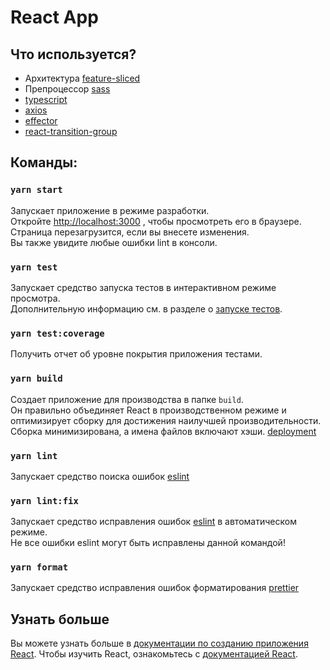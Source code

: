 # React App

## Что используется?
- Архитектура [feature-sliced](https://feature-sliced.design/)
- Препроцессор [sass](https://sass-lang.com/documentation)
- [typescript](https://www.typescriptlang.org/docs/handbook/react.html)
- [axios](https://axios-http.com/docs/intro)
- [effector](https://effector.dev/ru/)
- [react-transition-group](https://reactcommunity.org/react-transition-group/)

## Команды:

### `yarn start`
Запускает приложение в режиме разработки.\
Откройте [http://localhost:3000](http://localhost:3000) , чтобы просмотреть его в браузере.
Страница перезагрузится, если вы внесете изменения.\
Вы также увидите любые ошибки lint в консоли.

### `yarn test`
Запускает средство запуска тестов в интерактивном режиме просмотра.\
Дополнительную информацию см. в разделе о [запуске тестов](https://facebook.github.io/create-react-app/docs/running-tests).

### `yarn test:coverage`
Получить отчет об уровне покрытия приложения тестами.

### `yarn build`
Создает приложение для производства в папке `build`.\
Он правильно объединяет React в производственном режиме и оптимизирует сборку для достижения наилучшей производительности.
Сборка минимизирована, а имена файлов включают хэши.
[deployment](https://facebook.github.io/create-react-app/docs/deployment)

### `yarn lint`
Запускает средство поиска ошибок [eslint](https://eslint.org/docs/user-guide/getting-started)

### `yarn lint:fix`
Запускает средство исправления ошибок [eslint](https://eslint.org/docs/user-guide/getting-started) в автоматическом режиме. \
Не все ошибки eslint могут быть исправлены данной командой!

### `yarn format`
Запускает средство исправления ошибок форматирования [prettier](https://prettier.io/docs/en/index.html)

## Узнать больше
Вы можете узнать больше в [документации по созданию приложения React](https://facebook.github.io/create-react-app/docs/getting-started).
Чтобы изучить React, ознакомьтесь с [документацией React](https://reactjs.org/).
